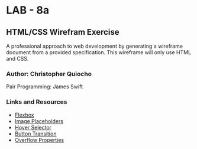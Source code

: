 # LAB - 8a 

## HTML/CSS Wirefram Exercise

A professional approach to web development by generating a wireframe document from a provided specification. This wireframe will only use HTML and CSS.

### Author: Christopher Quiocho

Pair Programming: James Swift

### Links and Resources
- [Flexbox](https://css-tricks.com/snippets/css/a-guide-to-flexbox/)
- [Image Placeholders](https://placeholder.com/#How_To_Set_Image_Size)
- [Hover Selector](https://www.w3schools.com/cssref/sel_hover.asp)
- [Button Transition](https://www.w3schools.com/css/css3_transitions.asp)
- [Overflow Properties](https://www.w3schools.com/css/css_overflow.asp)
